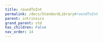 ```yaml
---
title: roundToInt
permalink: /docs/StandardLibrary#roundToInt
parent: intrinsics
grand_parent: std
has_children: False
nav_order: 14
---
```

